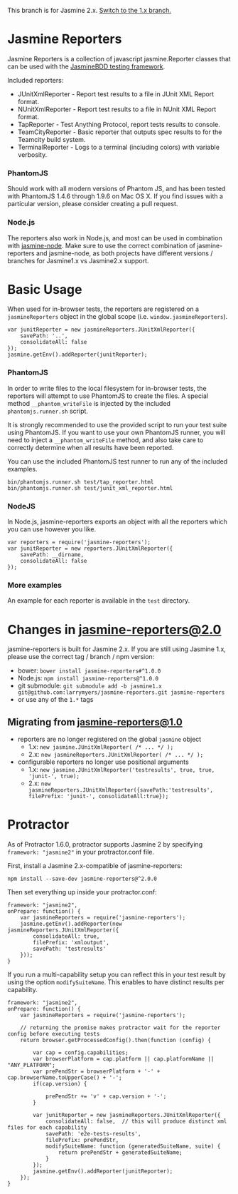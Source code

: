 This branch is for Jasmine 2.x.
[Switch to the 1.x branch.](https://github.com/larrymyers/jasmine-reporters/tree/jasmine1.x)

# Jasmine Reporters

Jasmine Reporters is a collection of javascript jasmine.Reporter classes that can be used with
the [JasmineBDD testing framework](http://jasmine.github.io/).

Included reporters:

* JUnitXmlReporter - Report test results to a file in JUnit XML Report format.
* NUnitXmlReporter - Report test results to a file in NUnit XML Report format.
* TapReporter - Test Anything Protocol, report tests results to console.
* TeamCityReporter - Basic reporter that outputs spec results to for the Teamcity build system.
* TerminalReporter - Logs to a terminal (including colors) with variable verbosity.

### PhantomJS

Should work with all modern versions of Phantom JS, and has been tested with PhantomJS
1.4.6 through 1.9.6 on Mac OS X. If you find issues with a particular version, please
consider creating a pull request.

### Node.js

The reporters also work in Node.js, and most can be used in combination with
[jasmine-node](https://github.com/mhevery/jasmine-node). Make sure to use the correct
combination of jasmine-reporters and jasmine-node, as both projects have different versions
/ branches for Jasmine1.x vs Jasmine2.x support.

# Basic Usage

When used for in-browser tests, the reporters are registered on a `jasmineReporters` object in the
global scope (i.e. `window.jasmineReporters`).

    var junitReporter = new jasmineReporters.JUnitXmlReporter({
        savePath: '..',
        consolidateAll: false
    });
    jasmine.getEnv().addReporter(junitReporter);

### PhantomJS

In order to write files to the local filesystem for in-browser tests, the reporters will attempt
to use PhantomJS to create the files. A special method `__phantom_writeFile` is injected by the
included `phantomjs.runner.sh` script.

It is strongly recommended to use the provided script to run your test suite using PhantomJS. If
you want to use your own PhantomJS runner, you will need to inject a `__phantom_writeFile`
method, and also take care to correctly determine when all results have been reported.

You can use the included PhantomJS test runner to run any of the included examples.

    bin/phantomjs.runner.sh test/tap_reporter.html
    bin/phantomjs.runner.sh test/junit_xml_reporter.html

### NodeJS

In Node.js, jasmine-reporters exports an object with all the reporters which you can use
however you like.

    var reporters = require('jasmine-reporters');
    var junitReporter = new reporters.JUnitXmlReporter({
        savePath: __dirname,
        consolidateAll: false
    });

### More examples

An example for each reporter is available in the `test` directory.

# Changes in jasmine-reporters@2.0

jasmine-reporters is built for Jasmine 2.x. If you are still using Jasmine 1.x, please use
the correct tag / branch / npm version:

* bower: `bower install jasmine-reporters#^1.0.0`
* Node.js: `npm install jasmine-reporters@^1.0.0`
* git submodule: `git submodule add -b jasmine1.x git@github.com:larrymyers/jasmine-reporters.git jasmine-reporters`
* or use any of the `1.*` tags

## Migrating from jasmine-reporters@1.0

* reporters are no longer registered on the global `jasmine` object
    * 1.x: `new jasmine.JUnitXmlReporter( /* ... */ );`
    * 2.x: `new jasmineReporters.JUnitXmlReporter( /* ... */ );`
* configurable reporters no longer use positional arguments
    * 1.x: `new jasmine.JUnitXmlReporter('testresults', true, true, 'junit-', true);`
    * 2.x: `new jasmineReporters.JUnitXmlReporter({savePath:'testresults', filePrefix: 'junit-', consolidateAll:true});`

# Protractor

As of Protractor 1.6.0, protractor supports Jasmine 2 by specifying
`framework: "jasmine2"` in your protractor.conf file.

First, install a Jasmine 2.x-compatible of jasmine-reporters:

    npm install --save-dev jasmine-reporters@^2.0.0

Then set everything up inside your protractor.conf:

    framework: "jasmine2",
    onPrepare: function() {
        var jasmineReporters = require('jasmine-reporters');
        jasmine.getEnv().addReporter(new jasmineReporters.JUnitXmlReporter({
            consolidateAll: true,
            filePrefix: 'xmloutput',
            savePath: 'testresults'
        }));
    }
    
If you run a multi-capability setup you can reflect this in your test result
by using the option `modifySuiteName`. This enables to have distinct results
per capability.

    framework: "jasmine2",
    onPrepare: function() {
        var jasmineReporters = require('jasmine-reporters');
        
        // returning the promise makes protractor wait for the reporter config before executing tests
        return browser.getProcessedConfig().then(function (config) {
            
            var cap = config.capabilities;
            var browserPlatform = cap.platform || cap.platformName || "ANY_PLATFORM";
            var prePendStr = browserPlatform + '-' + cap.browserName.toUpperCase() + '-';
            if(cap.version) {
    
                prePendStr += 'v' + cap.version + '-';
            }
    
            var junitReporter = new jasmineReporters.JUnitXmlReporter({
                consolidateAll: false,  // this will produce distinct xml files for each capability
                savePath: 'e2e-tests-results',
                filePrefix: prePendStr,
                modifySuiteName: function (generatedSuiteName, suite) {
                    return prePendStr + generatedSuiteName;
                }
            });
            jasmine.getEnv().addReporter(junitReporter);
        });
    }
